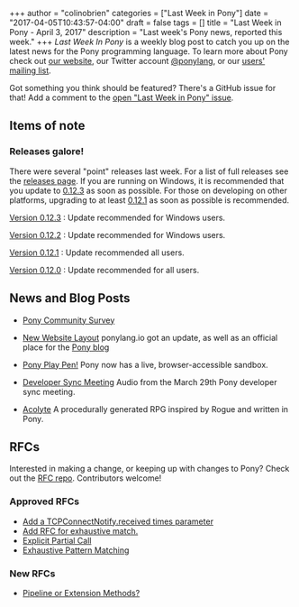 +++
author = "colinobrien"
categories = ["Last Week in Pony"]
date = "2017-04-05T10:43:57-04:00"
draft = false
tags = []
title = "Last Week in Pony - April 3, 2017"
description = "Last week's Pony news, reported this week."
+++
_Last Week In Pony_ is a weekly blog post to catch you up on the latest news for the Pony programming language. To learn more about Pony check out [our website](ponylang.io), our Twitter account [@ponylang](https://twitter.com/ponylang), or our [users' mailing list](https://pony.groups.io/g/user). 

Got something you think should be featured? There's a GitHub issue for that! Add a comment to the [open "Last Week in Pony" issue](https://github.com/ponylang/ponylang.github.io/issues?q=is%3Aissue+is%3Aopen+label%3Alast-week-in-pony).
<!--more-->

## Items of note

### Releases galore!

There were several "point" releases last week. For a list of full releases see the [releases page](http://www.ponylang.io/categories/release/). If you are running on Windows, it is recommended that you update to [0.12.3](http://www.ponylang.io/blog/2017/04/0.12.3-released/) as soon as possible. For those on developing on other platforms, upgrading to at least [0.12.1](http://www.ponylang.io/blog/2017/04/0.12.1-released/) as soon as possible is recommended.

[Version 0.12.3](http://www.ponylang.io/blog/2017/04/0.12.3-released/)
: Update recommended for Windows users.
  
[Version 0.12.2](http://www.ponylang.io/blog/2017/04/0.12.2-released/)
: Update recommended for Windows users.

[Version 0.12.1](http://www.ponylang.io/blog/2017/04/0.12.1-released/)
: Update recommended all users.

[Version 0.12.0](http://www.ponylang.io/blog/2017/04/0.12.0-released/)
: Update recommended for all users.

## News and Blog Posts

- [Pony Community Survey](https://docs.google.com/forms/d/e/1FAIpQLScBNr5dPPCVYchRukAm-sFR3wipndVJiua3xHr8CslohVFRlg/viewform?c=0&w=1&usp=send_form)

- [New Website Layout](http://www.ponylang.io/) ponylang.io got an update, as well as an official place for the [Pony blog](http://www.ponylang.io/blog/)

- [Pony Play Pen!](http://pony-playpen.lietar.net/) Pony now has a live, browser-accessible sandbox.

- [Developer Sync Meeting](https://pony.groups.io/g/dev/files/Pony%20Sync/March%2029,%202017) Audio from the March 29th Pony developer sync meeting.

- [Acolyte](https://github.com/jtfmumm/acolyte) A procedurally generated RPG inspired by Rogue and written in Pony.

## RFCs

Interested in making a change, or keeping up with changes to Pony? Check out the [RFC repo](https://github.com/ponylang/rfcs). Contributors welcome!

### Approved RFCs

- [Add a TCPConnectNotify.received times parameter](https://github.com/ponylang/rfcs/pull/85)
- [Add RFC for exhaustive match.](https://github.com/ponylang/rfcs/pull/86)
- [Explicit Partial Call](https://github.com/ponylang/rfcs/pull/82)
- [Exhaustive Pattern Matching](https://github.com/ponylang/rfcs/pull/86)

### New RFCs
  
- [Pipeline or Extension Methods?](https://github.com/ponylang/rfcs/issues/89)
